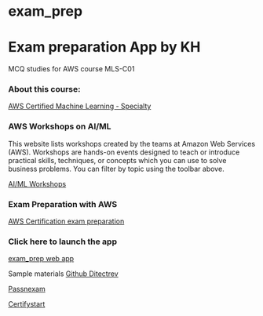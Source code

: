 # exam_prep
<h1>Exam preparation App by KH</h1>

MCQ studies for AWS course MLS-C01

<h3>About this course:</h3>

<a href='https://aws.amazon.com/certification/certified-machine-learning-specialty/'>AWS Certified Machine Learning - Specialty</a>


<h3>AWS Workshops on AI/ML</h3>

<p>This website lists workshops created by the teams at Amazon Web Services (AWS). Workshops are hands-on events designed to teach or introduce practical skills, techniques, or concepts which you can use to solve business problems.
You can filter by topic using the toolbar above.</p>

<a href='https://workshops.aws/categories/AI%2FML'>AI/ML Workshops</a>

<h3>Exam Preparation with AWS</h3>

<a href='https://aws.amazon.com/certification/certification-prep/'>AWS Certification exam preparation</a>


<h3>Click here to launch the app</h3>

<a href='https://wingsmaker.github.io/exam_prep/exam_prep.html'>exam_prep web app</a>


Sample materials
<a href='https://github.com/Ditectrev/Amazon-Web-Services-Certified-AWS-Certified-Machine-Learning-MLS-C01-Practice-Tests-Exams-Question?tab=readme-ov-file#a-large-company-has-developed-a-bi-application-that-generates-reports-and-dashboards-using-data-collected-from-various-operational-metrics-the-company-wants-to-provide-executives-with-an-enhanced-experience-so-they-can-use-natural-language-to-get-data-from-the-reports-the-company-wants-the-executives-to-be-able-ask-questions-using-written-and-spoken-interfaces-which-combination-of-services-can-be-used-to-build-this-conversational-interface-choose-three'>Github Ditectrev</a>

<a href='https://www.passnexam.com/amazon/mls-c01/1'>Passnexam</a>

<a href='https://www.certifystart.com/category/MLS-C01/id-533.html'>Certifystart</a>
